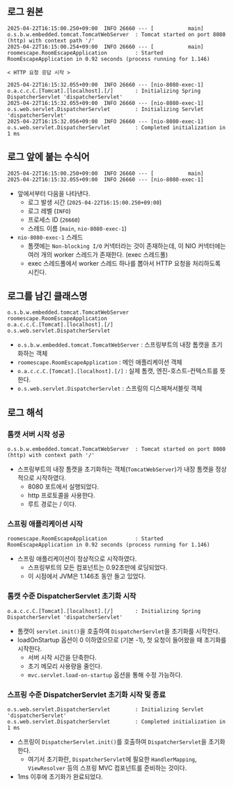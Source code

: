 ## 로그 원본

```
2025-04-22T16:15:00.250+09:00  INFO 26660 --- [           main] o.s.b.w.embedded.tomcat.TomcatWebServer  : Tomcat started on port 8080 (http) with context path '/'
2025-04-22T16:15:00.254+09:00  INFO 26660 --- [           main] roomescape.RoomEscapeApplication         : Started RoomEscapeApplication in 0.92 seconds (process running for 1.146)

< HTTP 요청 응답 시작 >

2025-04-22T16:15:32.055+09:00  INFO 26660 --- [nio-8080-exec-1] o.a.c.c.C.[Tomcat].[localhost].[/]       : Initializing Spring DispatcherServlet 'dispatcherServlet'
2025-04-22T16:15:32.055+09:00  INFO 26660 --- [nio-8080-exec-1] o.s.web.servlet.DispatcherServlet        : Initializing Servlet 'dispatcherServlet'
2025-04-22T16:15:32.056+09:00  INFO 26660 --- [nio-8080-exec-1] o.s.web.servlet.DispatcherServlet        : Completed initialization in 1 ms

```

## 로그 앞에 붙는 수식어

```
2025-04-22T16:15:00.250+09:00  INFO 26660 --- [           main]
2025-04-22T16:15:32.055+09:00  INFO 26660 --- [nio-8080-exec-1]

```

- 앞에서부터 다음을 나타낸다.
    - 로그 발생 시간 (`2025-04-22T16:15:00.250+09:00`)
    - 로그 레벨 (`INFO`)
    - 프로세스 ID (`26660`)
    - 스레드 이름 (`main`, `nio-8080-exec-1`)
- `nio-8080-exec-1` 스레드
    - 톰캣에는 `Non-blocking I/O` 커넥터라는 것이 존재하는데, 이 NIO 커넥터에는 여러 개의 worker 스레드가 존재한다. (exec 스레드풀)
    - exec 스레드풀에서 worker 스레드 하나를 뽑아서 HTTP 요청을 처리하도록 시킨다.

## 로그를 남긴 클래스명

```
o.s.b.w.embedded.tomcat.TomcatWebServer
roomescape.RoomEscapeApplication
o.a.c.c.C.[Tomcat].[localhost].[/]
o.s.web.servlet.DispatcherServlet

```

- `o.s.b.w.embedded.tomcat.TomcatWebServer` : 스프링부트의 내장 톰캣을 초기화하는 객체
- `roomescape.RoomEscapeApplication` : 메인 애플리케이션 객체
- `o.a.c.c.C.[Tomcat].[localhost].[/]` : 실제 톰캣, 엔진-호스트-컨텍스트를 뜻한다.
- `o.s.web.servlet.DispatcherServlet` : 스프링의 디스패쳐서블릿 객체

## 로그 해석

### 톰캣 서버 시작 성공

```
o.s.b.w.embedded.tomcat.TomcatWebServer  : Tomcat started on port 8080 (http) with context path '/'

```

- 스프링부트의 내장 톰캣을 초기화하는 객체(`TomcatWebServer`)가 내장 톰캣을 정상적으로 시작하였다.
    - 8080 포트에서 실행되었다.
    - http 프로토콜을 사용한다.
    - 루트 경로는 / 이다.

### 스프링 애플리케이션 시작

```
roomescape.RoomEscapeApplication         : Started RoomEscapeApplication in 0.92 seconds (process running for 1.146)

```

- 스프링 애플리케이션이 정상적으로 시작하였다.
    - 스프링부트의 모든 컴포넌트는 0.92초만에 로딩되었다.
    - 이 시점에서 JVM은 1.146초 동안 돌고 있었다.

### 톰캣 수준 DispatcherServlet 초기화 시작

```
o.a.c.c.C.[Tomcat].[localhost].[/]       : Initializing Spring DispatcherServlet 'dispatcherServlet'

```

- 톰캣이 `servlet.init()`을 호출하여 `DispatcherServlet`을 초기화를 시작한다.
- loadOnStartup 옵션이 0 이하였으므로 (기본 -1), 첫 요청이 들어왔을 때 초기화를 시작한다.
    - 서버 시작 시간을 단축한다.
    - 초기 메모리 사용량을 줄인다.
    - `mvc.servlet.load-on-startup` 옵션을 통해 수정 가능하다.

### 스프링 수준 DispatcherServlet 초기화 시작 및 종료

```
o.s.web.servlet.DispatcherServlet        : Initializing Servlet 'dispatcherServlet'
o.s.web.servlet.DispatcherServlet        : Completed initialization in 1 ms

```

- 스프링이 `DispatcherServlet.init()`를 호출하여 `DispatcherServlet`을 초기화 한다.
    - 여기서 초기화란, `DispatcherServlet`에 필요한 `HandlerMapping`, `ViewResolver` 등의 스프링 MVC 컴포넌트를 준비하는 것이다.
- 1ms 이후에 초기화가 완료되었다.